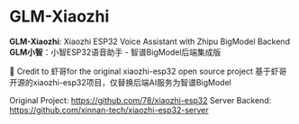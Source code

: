 # GLM-Xiaozhi
**GLM-Xiaozhi**: Xiaozhi ESP32 Voice Assistant with Zhipu BigModel Backend
**GLM小智**：小智ESP32语音助手 - 智谱BigModel后端集成版

🙏 Credit to 虾哥for the original xiaozhi-esp32 open source project
基于虾哥开源的xiaozhi-esp32项目，仅替换后端AI服务为智谱BigModel

Original Project: https://github.com/78/xiaozhi-esp32
Server Backend: https://github.com/xinnan-tech/xiaozhi-esp32-server
